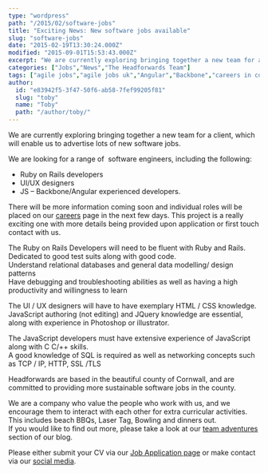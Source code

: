 ```yaml
---
type: "wordpress"
path: "/2015/02/software-jobs"
title: "Exciting News: New software jobs available"
slug: "software-jobs"
date: "2015-02-19T13:30:24.000Z"
modified: "2015-09-01T15:53:43.000Z"
excerpt: "We are currently exploring bringing together a new team for a client, which will enable us to advertise lots of new software jobs. We are looking for a range of  software engineers, including the following: Ruby on Rails developers UI/UX designers JS – Backbone/Angular experienced developers. There will be more information coming soon and individual …"
categories: ["Jobs","News","The Headforwards Team"]
tags: ["agile jobs","agile jobs uk","Angular","Backbone","careers in cornwall","careers in software","IT jobs cornwall","jobs","jobs in cornwall","jobs in redruth","JS","rub on rails","ruby on rails","ruby on rails career cornwall","ruby on rails job","ruby on rails job uk","Ruby on the Rails","software jobs","software jobs cornwall","software jobs in cornwall","software jobs uk","this is cornwall jobs","UI","UX"]
author:
  id: "e83942f5-3f47-50f6-ab58-7fef99205f81"
  slug: "toby"
  name: "Toby"
  path: "/author/toby/"
---
```

We are currently exploring bringing together a new team for a client, which will enable us to advertise lots of new software jobs.

We are looking for a range of  software engineers, including the following:

*   Ruby on Rails developers
*   UI/UX designers
*   JS – Backbone/Angular experienced developers.

There will be more information coming soon and individual roles will be placed on our [careers](http://www.headforwards.com/careers/) page in the next few days. This project is a really exciting one with more details being provided upon application or first touch contact with us.

The Ruby on Rails Developers will need to be fluent with Ruby and Rails.  
Dedicated to good test suits along with good code.  
Understand relational databases and general data modelling/ design patterns  
Have debugging and troubleshooting abilities as well as having a high productivity and willingness to learn

The UI / UX designers will have to have exemplary HTML / CSS knowledge.  
JavaScript authoring (not editing) and JQuery knowledge are essential, along with experience in Photoshop or illustrator.

The JavaScript developers must have extensive experience of JavaScript along with C C/++ skills.  
A good knowledge of SQL is required as well as networking concepts such as TCP / IP, HTTP, SSL /TLS

Headforwards are based in the beautiful county of Cornwall, and are committed to providing more sustainable software jobs in the county.

We are a company who value the people who work with us, and we encourage them to interact with each other for extra curricular activities. This includes beach BBQs, Laser Tag, Bowling and dinners out.  
If you would like to find out more, please take a look at our [team adventures](http://www.headforwards.com/category/team-adventures/) section of our blog.

Please either submit your CV via our [Job Application page](http://www.headforwards.com/careers/application-form/ "Application Form") or make contact via our [social media](http://www.headforwards.com/2015/07/headforwards-getting-social/).
